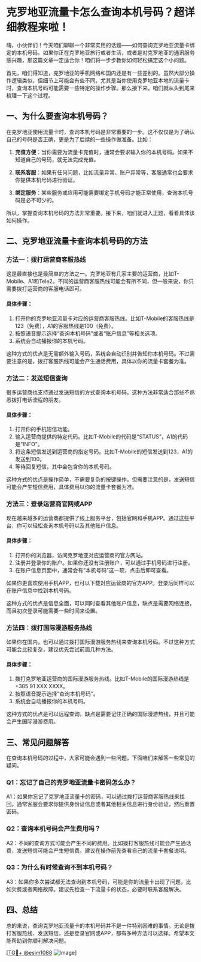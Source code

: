 # 克罗地亚流量卡怎么查询本机号码？超详细教程来啦！

嗨，小伙伴们！今天咱们聊聊一个非常实用的话题——如何查询克罗地亚流量卡绑定的本机号码。如果你正在克罗地亚旅行或者生活，或者是对克罗地亚的通讯服务感兴趣，那这篇文章一定适合你！咱们将一步步教你如何轻松搞定这个小问题。

首先，咱们得知道，克罗地亚的手机网络和国内还是有一些差别的。虽然大部分操作逻辑类似，但细节上可能会有些不同。尤其是当你使用克罗地亚本地的流量卡时，查询本机号码可能需要一些特定的操作步骤。那么接下来，咱们就从头到尾来梳理一下这个过程。

## 一、为什么要查询本机号码？

在克罗地亚使用流量卡时，查询本机号码是非常重要的一步。这不仅仅是为了确认自己的号码是否正确，更是为了后续的一些操作做准备。比如：

1. **充值方便**：当你需要为流量卡充值时，通常会要求输入你的本机号码。如果不知道自己的号码，就无法完成充值。
   
2. **联系客服**：如果有任何问题，比如流量异常、账户异常等，客服通常也会要求你提供本机号码进行验证。

3. **绑定服务**：某些服务或应用可能需要绑定手机号码才能正常使用，查询本机号码是必不可少的。

所以，掌握查询本机号码的方法非常重要。接下来，咱们就进入正题，看看具体该如何操作。

## 二、克罗地亚流量卡查询本机号码的方法

### 方法一：拨打运营商客服热线

这是最直接也是最简单的方法之一。克罗地亚有几家主要的运营商，比如T-Mobile、A1和Tele2。不同的运营商客服热线可能会有所不同，但一般来说，你只需要拨打运营商的客服电话即可。

#### 具体步骤：
1. 打开你的克罗地亚流量卡对应的运营商客服热线。比如T-Mobile的客服热线是123（免费），A1的客服热线是100（免费）。
2. 按照语音提示选择“查询本机号码”或者“账户信息”等相关选项。
3. 系统会自动播报你的本机号码。

这种方式的优点是无需额外输入号码，系统会自动识别并告知你本机号码。不过需要注意的是，拨打客服热线可能会产生通话费用，具体以你的流量卡套餐为准。

### 方法二：发送短信查询

很多运营商也支持通过发送短信的方式查询本机号码。这种方法非常适合那些不熟悉拨打电话流程的朋友。

#### 具体步骤：
1. 打开你的手机短信功能。
2. 输入运营商提供的特定代码。比如T-Mobile的代码是“STATUS”，A1的代码是“INFO”。
3. 将这条短信发送到运营商的指定号码。比如T-Mobile的短信发送到123，A1的发送到100。
4. 等待回复短信，其中会包含你的本机号码。

这种方式的优点是操作简单，不需要复杂的按键操作。但需要注意的是，发送短信可能会产生短信费用，具体费用以你的流量卡套餐为准。

### 方法三：登录运营商官网或APP

现在越来越多的运营商都提供了线上服务平台，包括官网和手机APP。通过这些平台，你可以轻松查询本机号码以及其他账户信息。

#### 具体步骤：
1. 打开你的浏览器，访问克罗地亚对应运营商的官方网站。
2. 注册并登录你的账户。如果你还没有注册账户，可以通过手机号码进行注册。
3. 在账户信息页面中，通常会有“本机号码”这一项，点击后即可查看。

如果你更喜欢使用手机APP，也可以下载对应运营商的官方APP。登录后同样可以在账户信息中找到本机号码。

这种方式的优点是信息全面，可以同时查看其他账户信息，缺点是需要网络连接，而且初次登录可能需要一些时间来设置。

### 方法四：拨打国际漫游服务热线

如果你在国内，也可以通过拨打国际漫游服务热线来查询本机号码。不过这种方式可能会比较复杂，建议优先尝试前面几种方法。

#### 具体步骤：
1. 拨打克罗地亚运营商的国际漫游服务热线。比如T-Mobile的国际漫游热线是+385 91 XXX XXXX。
2. 按照语音提示选择“查询本机号码”。
3. 系统会自动播报你的本机号码。

这种方式的优点是可以远程查询，缺点是需要记住正确的国际漫游热线，并且可能会产生国际漫游费用。

## 三、常见问题解答

在查询本机号码的过程中，大家可能会遇到一些问题，下面咱们来解答一些常见的疑问。

### Q1：忘记了自己的克罗地亚流量卡密码怎么办？

A1：如果你忘记了克罗地亚流量卡的密码，可以通过拨打运营商客服热线来找回。通常客服会要求你提供身份证信息或者其他相关信息进行身份验证，然后重置密码。

### Q2：查询本机号码会产生费用吗？

A2：不同的查询方式可能会产生不同的费用。比如拨打客服热线可能会产生通话费，发送短信可能会产生短信费。建议在操作前先查看自己的流量卡套餐说明。

### Q3：为什么有时候查询不到本机号码？

A3：如果你多次尝试都无法查询到本机号码，可能是你的流量卡出现了问题，比如欠费或者网络故障。建议先检查一下流量卡的状态，必要时联系客服解决。

## 四、总结

总的来说，查询克罗地亚流量卡的本机号码并不是一件特别困难的事情。无论是拨打客服热线、发送短信，还是登录官网或APP，都有多种方法可以选择。希望本文能帮助到你顺利解决问题。

[[TG💪+ @esim1088](https://t.me/s/esim1088) ![Image](https://i.postimg.cc/4NQfJmqS/Snipaste-2025-05-13-00-14-12.png)]
